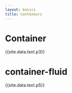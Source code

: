 ```yaml
---
layout: basics
title: Conteneurs
---
```

<div class="container">
	<h1>Container</h1>
	{{site.data.text.p3}}
</div>
<h1>container-fluid</h1>
<div class="container-fluid">
	{{site.data.text.p5}}
</div>

